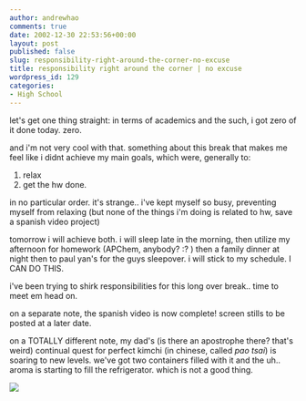 ```yaml
---
author: andrewhao
comments: true
date: 2002-12-30 22:53:56+00:00
layout: post
published: false
slug: responsibility-right-around-the-corner-no-excuse
title: responsibility right around the corner | no excuse
wordpress_id: 129
categories:
- High School
---
```


let's get one thing straight: in terms of academics and the such, i got zero of it done today. zero.

and i'm not very cool with that. something about this break that makes me feel like i didnt achieve my main goals, which were, generally to:

1. relax
2. get the hw done.

in no particular order. it's strange.. i've kept myself so busy, preventing myself from relaxing (but none of the things i'm doing is related to hw, save a spanish video project)

tomorrow i will achieve both. i will sleep late in the morning, then utilize my afternoon for homework (APChem, anybody?  :? ) then a family dinner at night then to paul yan's for the guys sleepover. i will stick to my schedule. I CAN DO THIS.

i've been trying to shirk responsibilities for this long over break.. time to meet em head on.

on a separate note, the spanish video is now complete! screen stills to be posted at a later date.

on a TOTALLY different note, my dad's (is there an apostrophe there? that's weird) continual quest for perfect kimchi (in chinese, called _pao tsai_) is soaring to new levels. we've got two containers filled with it and the uh.. aroma is starting to fill the refrigerator. which is not a good thing.

![](http://images.ucomics.com/comics/bi/2002/bi021231.gif)
